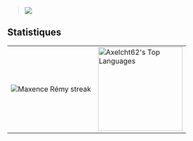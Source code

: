 > <img src="https://readme-typing-svg.herokuapp.com/?size=21&color=FFFFFF&width=408&height=59&lines=Python,+Bash,+ElectronJS,+html/css"/>
  
## Statistiques

<table>
  <tr>
<td style="border:none;">
<!-- GitHub Readme Streak Stats - https://github.com/Axelcht62/github-readme-streak-stats -->
<p align="center">
    <img alt="Maxence Rémy streak" src="https://github-readme-streak-stats.herokuapp.com/?user=Axelcht62&theme=monokai-metallian&hide_border=true"/>
</p>

   <td>
<img alt="Axelcht62's Top Languages" src="https://github-readme-stats.vercel.app/api/top-langs/?username=Axelcht62&langs_count=8&layout=compact&theme=react&hide_border=true&bg_color=1F222E&title_color=F85D7F&icon_color=F8D866&hide=Jupyter%20Notebook" height="192px"/>
    </td>
  </tr>
</table>

